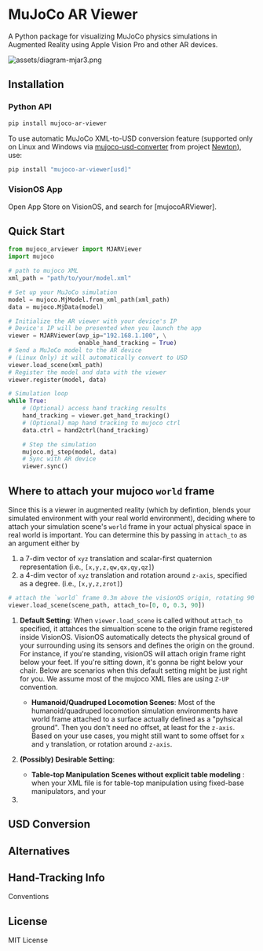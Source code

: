 # MuJoCo AR Viewer

A Python package for visualizing MuJoCo physics simulations in Augmented Reality using Apple Vision Pro and other AR devices.

![assets/diagram-mjar3.png](assets/diagram-mjar3.png)


## Installation

### Python API 

```bash
pip install mujoco-ar-viewer
```

To use automatic MuJoCo XML-to-USD conversion feature (supported only on Linux and Windows via [mujoco-usd-converter](https://github.com/newton-physics/mujoco-usd-converter) from project [Newton](https://github.com/newton-physics)), use: 

```bash 
pip install "mujoco-ar-viewer[usd]"
```




### VisionOS App 

Open App Store on VisionOS, and search for [mujocoARViewer]. 

## Quick Start

```python
from mujoco_arviewer import MJARViewer
import mujoco

# path to mujoco XML 
xml_path = "path/to/your/model.xml"

# Set up your MuJoCo simulation
model = mujoco.MjModel.from_xml_path(xml_path)
data = mujoco.MjData(model)

# Initialize the AR viewer with your device's IP
# Device's IP will be presented when you launch the app 
viewer = MJARViewer(avp_ip="192.168.1.100", \
                    enable_hand_tracking = True)
# Send a MuJoCo model to the AR device
# (Linux Only) it will automatically convert to USD
viewer.load_scene(xml_path) 
# Register the model and data with the viewer
viewer.register(model, data)

# Simulation loop
while True:
    # (Optional) access hand tracking results 
    hand_tracking = viewer.get_hand_tracking() 
    # (Optional) map hand tracking to mujoco ctrl
    data.ctrl = hand2ctrl(hand_tracking)

    # Step the simulation
    mujoco.mj_step(model, data)
    # Sync with AR device
    viewer.sync()
```

## Where to attach your mujoco `world` frame 


Since this is a viewer in augmented reality (which by defintion, blends your simulated environment with your real world environment), deciding where to attach your simulation scene's `world` frame in your actual physical space in real world is important. You can determine this by passing in `attach_to` as an argument either by 
1. a 7-dim vector of `xyz` translation and scalar-first quaternion representation (i.e., `[x,y,z,qw,qx,qy,qz]`)
2. a 4-dim vector of `xyz` translation and rotation around `z-axis`, specified as a degree. (i.e., `[x,y,z,zrot]`)

```python 
# attach the `world` frame 0.3m above the visionOS origin, rotating 90 degrees around z-axis. 
viewer.load_scene(scene_path, attach_to=[0, 0, 0.3, 90]) 
```

1. **Default Setting**: When `viewer.load_scene` is called without `attach_to` specified, it attahces the simualtion scene to the origin frame registered inside VisionOS. VisionOS automatically detects the physical ground of your surrounding using its sensors and defines the origin on the ground. For instance, if you're standing, visionOS will attach origin frame right below your feet. If you're sitting down, it's gonna be right below your chair. Below are scenarios when this default setting might be just right for you. We assume most of the mujoco XML files are using `Z-UP` convention. 
    - **Humanoid/Quadruped Locomotion Scenes**: Most of the humanoid/quadruped locomotion simulation environments have world frame attached to a surface actually defined as a "pyhsical ground". Then you don't need no offset, at least for the `z-axis`. Based on your use cases, you might still want to some offset for `x` and `y` translation, or rotation around `z-axis`. 

2. **(Possibly) Desirable Setting**: 

    - **Table-top Manipulation Scenes without explicit table modeling** : when your XML file is for table-top manipulation using fixed-base manipulators, and your 


2. 

## USD Conversion 


## Alternatives 



## Hand-Tracking Info 

Conventions 


## License

MIT License

